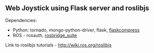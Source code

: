 ## Web Joystick using Flask server and roslibjs
Dependencies:
* Python: tornado, mongo-python-driver, flask, [flaskcompress](https://github.com/colour-science/flask-compress)
* ROS - rosauth, [rosbridge_suite](https://github.com/RobotWebTools/rosbridge_suite)

Link to roslibjs tutorials - http://wiki.ros.org/roslibjs
